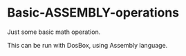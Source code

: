 # Basic-ASSEMBLY-operations

Just some basic math operation.

This can be run with DosBox, using Assembly language.
